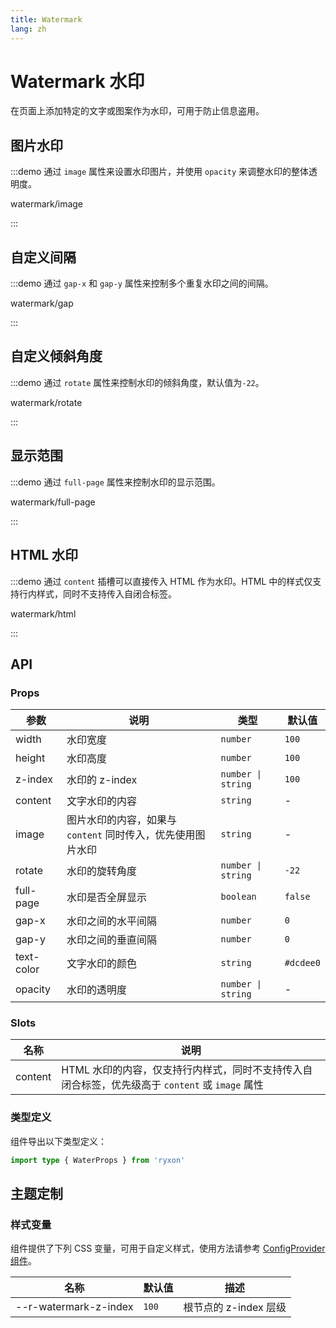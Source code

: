 ```yaml
---
title: Watermark
lang: zh
---
```


# Watermark 水印

在页面上添加特定的文字或图案作为水印，可用于防止信息盗用。

## 图片水印

:::demo 通过 `image` 属性来设置水印图片，并使用 `opacity` 来调整水印的整体透明度。

watermark/image

:::

## 自定义间隔

:::demo 通过 `gap-x` 和 `gap-y` 属性来控制多个重复水印之间的间隔。

watermark/gap

:::

## 自定义倾斜角度

:::demo 通过 `rotate` 属性来控制水印的倾斜角度，默认值为`-22`。

watermark/rotate

:::

## 显示范围

:::demo 通过 `full-page` 属性来控制水印的显示范围。

watermark/full-page

:::

## HTML 水印

:::demo 通过 `content` 插槽可以直接传入 HTML 作为水印。HTML 中的样式仅支持行内样式，同时不支持传入自闭合标签。

watermark/html

:::

## API

### Props

| 参数 | 说明 | 类型 | 默认值 |
| --- | --- | --- | --- |
| width | 水印宽度 | `number` | `100` |
| height | 水印高度 | `number` | `100` |
| z-index | 水印的 z-index | `number \| string` | `100` |
| content | 文字水印的内容 | `string` | - |
| image | 图片水印的内容，如果与 `content` 同时传入，优先使用图片水印 | `string` | - |
| rotate | 水印的旋转角度 | `number \| string` | `-22` |
| full-page | 水印是否全屏显示 | `boolean` | `false` |
| gap-x | 水印之间的水平间隔 | `number` | `0` |
| gap-y | 水印之间的垂直间隔 | `number` | `0` |
| text-color | 文字水印的颜色 | `string` | `#dcdee0` |
| opacity | 水印的透明度 | `number \| string` | - |

### Slots

| 名称 | 说明 |
| --- | --- |
| content | HTML 水印的内容，仅支持行内样式，同时不支持传入自闭合标签，优先级高于 `content` 或 `image` 属性 |

### 类型定义

组件导出以下类型定义：

```ts
import type { WaterProps } from 'ryxon'
```

## 主题定制

### 样式变量

组件提供了下列 CSS 变量，可用于自定义样式，使用方法请参考 [ConfigProvider 组件](/zh/component/config-provider.html)。

| 名称                  | 默认值 | 描述                  |
| --------------------- | ------ | --------------------- |
| --r-watermark-z-index | `100`  | 根节点的 z-index 层级 |
